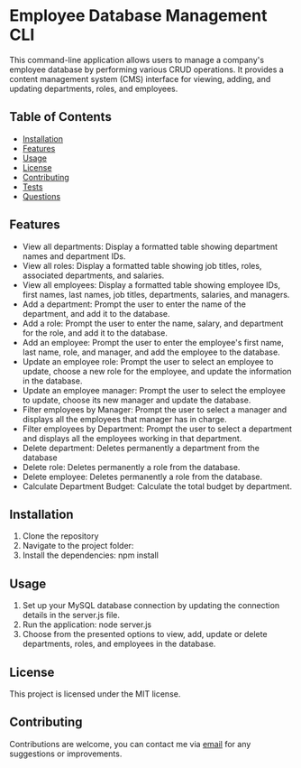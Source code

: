 # Employee Database Management CLI

This command-line application allows users to manage a company's employee database by performing various CRUD operations. It provides a content management system (CMS) interface for viewing, adding, and updating departments, roles, and employees.

## Table of Contents

- [Installation](#installation)
- [Features](#features)
- [Usage](#usage)
- [License](#license)
- [Contributing](#contributing)
- [Tests](#tests)
- [Questions](#questions)

## Features
- View all departments: Display a formatted table showing department names and department IDs.
- View all roles: Display a formatted table showing job titles, roles, associated departments, and salaries.
- View all employees: Display a formatted table showing employee IDs, first names, last names, job titles, departments, salaries, and managers.
- Add a department: Prompt the user to enter the name of the department, and add it to the database.
- Add a role: Prompt the user to enter the name, salary, and department for the role, and add it to the database.
- Add an employee: Prompt the user to enter the employee's first name, last name, role, and manager, and add the employee to the database.
- Update an employee role: Prompt the user to select an employee to update, choose a new role for the employee, and update the information in the database.
- Update an employee manager: Prompt the user to select the employee to update, choose its new manager and update the database.
- Filter employees by Manager: Prompt the user to select a manager and displays all the employees that manager has in charge.
- Filter employees by Department: Prompt the user to select a department and displays all the employees working in that department.
- Delete department: Deletes permanently a department from the database 
- Delete role: Deletes permanently a role from the database.
- Delete employee: Deletes permanently a role from the database.
- Calculate Department Budget: Calculate the total budget by department. 

## Installation

1. Clone the repository
2. Navigate to the project folder:
3. Install the dependencies: npm install

## Usage

1. Set up your MySQL database connection by updating the connection details in the server.js file.
2. Run the application: node server.js
3. Choose from the presented options to view, add, update or delete departments, roles, and employees in the database.

## License

This project is licensed under the MIT license.

## Contributing

Contributions are welcome, you can contact me via [email](thelma.rivas00@gmail.com) for any suggestions or improvements. 

